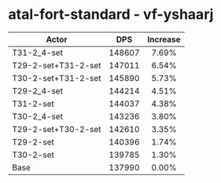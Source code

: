 # atal-fort-standard - vf-yshaarj
| Actor | DPS | Increase |
|---|:---:|:---:|
|T31-2_4-set|148607|7.69%|
|T29-2-set+T31-2-set|147011|6.54%|
|T30-2-set+T31-2-set|145890|5.73%|
|T29-2_4-set|144214|4.51%|
|T31-2-set|144037|4.38%|
|T30-2_4-set|143236|3.80%|
|T29-2-set+T30-2-set|142610|3.35%|
|T29-2-set|140396|1.74%|
|T30-2-set|139785|1.30%|
|Base|137990|0.00%|
